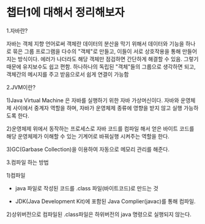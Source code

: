 # 챕터1에 대해서 정리해보자
1.자바란?

자바는 객체 지향 언어로써 객체란 데이터의 분산을 막기 위해서 데이터와 기능을 하나로 묶은 그룹
프로그램을 다수의 "객체"로 만들고, 이들이 서로 상호작용을 통해 만들어지는 방식이다.
에러가 나더라도 해당 객체만  점검하면 간단하게 해결할 수 있음. 그렇기 때문에 유지보수도 쉽고 편함.
하나하나의 독립된 "객체"들의 그룹으로 생각하면 되고, 객체간의 메시지를 주고 받음으로서 쉽게 연결이 가능함

2.JVM이란?

1)Java Virtual Machine 은 자바를 실행하기 위한 자바 가상머신이다. 자바와 운영체제 사이에서 중계자 역할을 하며, 자바가 운영체제 종류에 영향을 받지 않고 실행 가능하도록 한다.

2)운영체제 위에서 동작하는 프로세스로 자바 코드를 컴파일 해서 얻은 바이트 코드를 해당 운영체제가 이해할 수 있는 기계어로 바꿔실행 시켜주는 역할을 한다.

3)GC(Garbase Collection)을 이용하여 자동으로 메모리 관리를 해준다.

3.컴파일 하는 방법

1)컴파일

 - java 파일로 작성된 코드를 .class 파일(바이트코드)로 만드는 것

 - JDK(Java Development Kit)에 포함된 Java Complier(javac)를 통해 컴파일.

2)상위버전으로 컴파일된 .class파일은 하위버전의 java 명령으로 실행되지 않는다.




